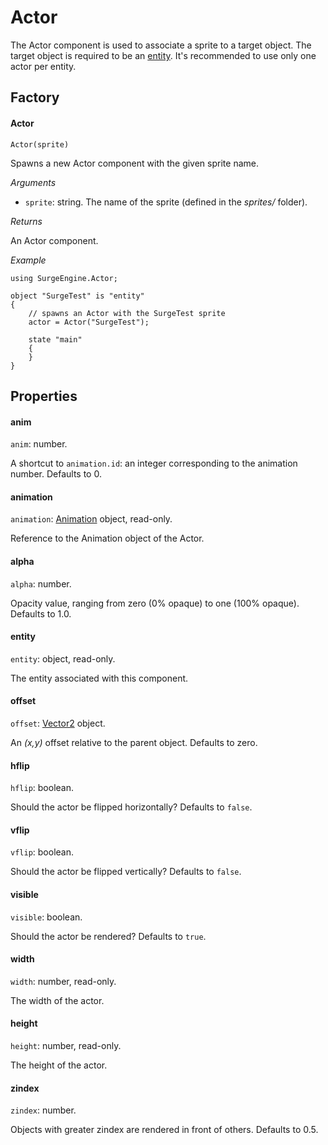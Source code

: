 Actor
=====

The Actor component is used to associate a sprite to a target object. The target object is required to be an [entity](/engine/entity). It's recommended to use only one actor per entity.

Factory
-------

#### Actor

`Actor(sprite)`

Spawns a new Actor component with the given sprite name.

*Arguments*

* `sprite`: string. The name of the sprite (defined in the *sprites/* folder).

*Returns*

An Actor component.

*Example*
```
using SurgeEngine.Actor;

object "SurgeTest" is "entity"
{
    // spawns an Actor with the SurgeTest sprite
    actor = Actor("SurgeTest");

    state "main"
    {
    }
}
```



Properties
----------

#### anim

`anim`: number.

A shortcut to `animation.id`: an integer corresponding to the animation number. Defaults to 0.

#### animation

`animation`: [Animation](/engine/animation) object, read-only.

Reference to the Animation object of the Actor.

#### alpha

`alpha`: number.

Opacity value, ranging from zero (0% opaque) to one (100% opaque). Defaults to 1.0.

#### entity

`entity`: object, read-only.

The entity associated with this component.

#### offset

`offset`: [Vector2](/engine/vector2) object.

An *(x,y)* offset relative to the parent object. Defaults to zero.

#### hflip

`hflip`: boolean.

Should the actor be flipped horizontally? Defaults to `false`.

#### vflip

`vflip`: boolean.

Should the actor be flipped vertically? Defaults to `false`.

#### visible

`visible`: boolean.

Should the actor be rendered? Defaults to `true`.

#### width

`width`: number, read-only.

The width of the actor.

#### height

`height`: number, read-only.

The height of the actor.

#### zindex

`zindex`: number.

Objects with greater zindex are rendered in front of others. Defaults to 0.5.

